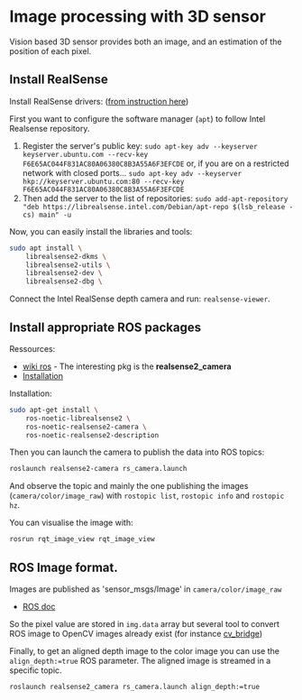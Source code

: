 # Image processing with 3D sensor

Vision based 3D sensor provides both an image, and an estimation of the position of each pixel.


## Install RealSense

Install RealSense drivers: ([from instruction here](https://github.com/IntelRealSense/librealsense/blob/master/doc/distribution_linux.md))


First you want to configure the software manager (`apt`) to follow Intel Realsense repository.

1. Register the server's public key: `sudo apt-key adv --keyserver keyserver.ubuntu.com --recv-key F6E65AC044F831AC80A06380C8B3A55A6F3EFCDE` or, if you are on a restricted network with closed ports... `sudo apt-key adv --keyserver hkp://keyserver.ubuntu.com:80 --recv-key F6E65AC044F831AC80A06380C8B3A55A6F3EFCDE`
2. Then add the server to the list of repositories: `sudo add-apt-repository "deb https://librealsense.intel.com/Debian/apt-repo $(lsb_release -cs) main" -u`

Now, you can easily install the libraries and tools:

```bash
sudo apt install \
    librealsense2-dkms \
    librealsense2-utils \
    librealsense2-dev \
    librealsense2-dbg \
```

Connect the Intel RealSense depth camera and run: `realsense-viewer`.


## Install appropriate ROS packages

Ressources:

* [wiki ros](http://wiki.ros.org/RealSense) - The interesting pkg is the **realsense2_camera**
* [Installation](https://github.com/IntelRealSense/realsense-ros#installation-instructions)

Installation:

```bash
sudo apt-get install \
    ros-noetic-librealsense2 \
    ros-noetic-realsense2-camera \
    ros-noetic-realsense2-description
```

Then you can launch the camera to publish the data into ROS topics:

```bash
roslaunch realsense2-camera rs_camera.launch
```

And observe the topic and mainly the one publishing the images (`camera/color/image_raw`) with `rostopic list`,  `rostopic info` and  `rostopic hz`.

You can visualise the image with:

```bash
rosrun rqt_image_view rqt_image_view
```

## ROS Image format.

Images are published as 'sensor_msgs/Image' in `camera/color/image_raw`

* [ROS doc](https://docs.ros.org/en/noetic/api/sensor_msgs/html/msg/Image.html)

So the pixel value are stored in `img.data` array but several tool to convert ROS image to OpenCV images already exist (for instance [cv_bridge](http://wiki.ros.org/cv_bridge/Tutorials/ConvertingBetweenROSImagesAndOpenCVImagesPython))

Finally, to get an aligned depth image to the color image you can use the `align_depth:=true` ROS parameter. The aligned image is streamed in a specific topic.

```bash
roslaunch realsense2_camera rs_camera.launch align_depth:=true
```
